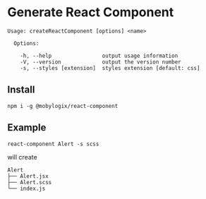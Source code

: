 # Generate React Component

```
Usage: createReactComponent [options] <name>

  Options:

    -h, --help                output usage information
    -V, --version             output the version number
    -s, --styles [extension]  styles extension [default: css]
```

## Install

```
npm i -g @mobylogix/react-component
```

## Example

```
react-component Alert -s scss
```

will create

```
Alert
├── Alert.jsx
├── Alert.scss
└── index.js
```

